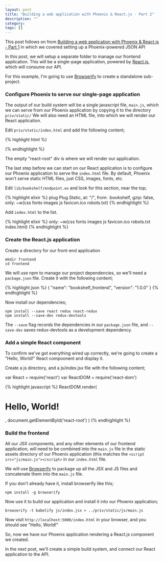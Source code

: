 ```yaml
---
layout: post
title: "Building a web application with Phoenix & React.js - Part 2"
description: ""
category:
tags: []
---
```


This post follows on from [Building a web application with Phoenix & React.js - Part 1](https://digitalronin.github.io/2015/12/20/building-a-web-application-with-phoenix--reactjs/) in which we covered setting up a Phoenix-powered JSON API

In this post, we will setup a separate folder to manage our frontend application. This will be a single-page application, powered by [React.js](https://facebook.github.io/react/index.html), which will consume our API.

For this example, I'm going to use [Browserify](http://browserify.org/index.html) to create a standalone sub-project.

### Configure Phoenix to serve our single-page application

The output of our build system will be a single javascript file, `main.js`, which we can serve from our Phoenix application by copying it to the directory `priv/static/` We will also need an HTML file, into which we will render our React application.

Edit `priv/static/index.html` and add the following content;

{% highlight html %}
<html>
  <head>
  </head>
  <body>
    <div id="react-root" />
    <script src="js/main.js"></script>
  </body>
</html>
{% endhighlight %}

The empty "react-root" div is where we will render our application.

The last step before we can start on our React application is to configure our Phoenix application to serve the `index.html` file. By default, Phoenix won't serve static HTML files, just CSS, images, fonts, etc.

Edit `lib/bookshelf/endpoint.ex` and look for this section, near the top;

{% highlight elixir %}
plug Plug.Static,
  at: "/", from: :bookshelf, gzip: false,
  only: ~w(css fonts images js favicon.ico robots.txt)
{% endhighlight %}

Add `index.html` to the list.

{% highlight elixir %}
  only: ~w(css fonts images js favicon.ico robots.txt index.html)
{% endhighlight %}

### Create the React.js application

Create a directory for our front-end application

    mkdir frontend
    cd frontend

We will use npm to manage our project dependencies, so we'll need a `package.json` file. Create it with the following content;

{% highlight json %}
{
  "name":     "bookshelf_frontend",
  "version":  "1.0.0"
}
{% endhighlight %}

Now install our dependencies;

    npm install --save react redux react-redux
    npm install --save-dev redux-devtools

The `--save` flag records the dependencies in our `package.json` file, and `--save-dev` saves redux-devtools as a development dependency.

### Add a simple React component
















To confirm we've got everything wired up correctly, we're going to create a "Hello, World!" React compoonent and display it.

Create a js directory, and a js/index.jsx file with the following content;

var React    = require('react')
var ReactDOM = require('react-dom')

{% highlight javascript %}
ReactDOM.render(
  <h1>Hello, World!</h1>,
  document.getElementById('react-root')
)
{% endhighlight %}

### Build the frontend

All our JSX components, and any other elements of our frontend application, will need to be combined into the `main.js` file in the static assets directory of our Phoenix application (this matches the `<script src="js/main.js"></script>` in our `index.html` file.

We will use [Browserify](http://browserify.org/index.html) to package up all the JSX and JS files and concatenate them into the `main.js` file.

If you don't already have it, install browserify like this;

    npm install -g browserify

Now use it to build our application and install it into our Phoenix application;

    browserify -t babelify js/index.jsx > ../priv/static/js/main.js

Now visit `http://localhost:5000/index.html` in your browser, and you should see "Hello, World!"

So, now we have our Phoenix application rendering a React.js component we created.

In the next post, we'll create a simple build system, and connect our React application to the API.

